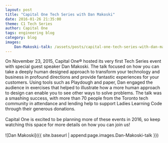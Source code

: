 ```yaml
---
layout: post
title: "Capital One Tech Series with Dan Makoski"
date: 2016-01-26 21:35:00
theme: C1 Tech Series
author: Capital One 
tags: engineering blog
category: blog
images:
    Dan-Makoski-talk: /assets/posts/capital-one-tech-series-with-dan-makoski/Dan-Makoski-talk.jpg
---
```

On November 23, 2015, Capital One® hosted its very first Tech Series event with special guest speaker Dan Makoski. The talk focused on how you can take a deeply human designed approach to transform your technology and business in profound directions and provide fantastic experiences for your customers. Using tools such as Playdough and paper, Dan engaged the audience in exercises that helped to illustrate how a more human approach to design can enable you to see other ways to solve problems. The talk was a smashing success, with more than 70 people from the Toronto tech community in attendance and lending help to support Ladies Learning Code through their generous donations.
<br/><br/>
Capital One is excited to be planning more of these events in 2016, so keep watching this space for more details on how you can join us!
<br/><br/>
![Dan Makoski]({{ site.baseurl | append:page.images.Dan-Makoski-talk }})